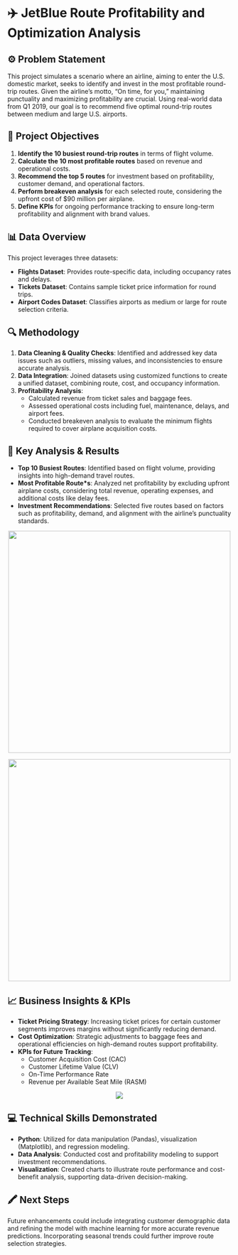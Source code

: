 # ✈️ JetBlue Route Profitability and Optimization Analysis

## ⚙️ Problem Statement

This project simulates a scenario where an airline, aiming to enter the U.S. domestic market, seeks to identify and invest in the most profitable round-trip routes. Given the airline’s motto, “On time, for you,” maintaining punctuality and maximizing profitability are crucial. Using real-world data from Q1 2019, our goal is to recommend five optimal round-trip routes between medium and large U.S. airports.

## 🎯 Project Objectives

1. **Identify the 10 busiest round-trip routes** in terms of flight volume.
2. **Calculate the 10 most profitable routes** based on revenue and operational costs.
3. **Recommend the top 5 routes** for investment based on profitability, customer demand, and operational factors.
4. **Perform breakeven analysis** for each selected route, considering the upfront cost of $90 million per airplane.
5. **Define KPIs** for ongoing performance tracking to ensure long-term profitability and alignment with brand values.

## 📊 Data Overview

This project leverages three datasets:

- **Flights Dataset**: Provides route-specific data, including occupancy rates and delays.
- **Tickets Dataset**: Contains sample ticket price information for round trips.
- **Airport Codes Dataset**: Classifies airports as medium or large for route selection criteria.

## 🔍 Methodology

1. **Data Cleaning & Quality Checks**: Identified and addressed key data issues such as outliers, missing values, and inconsistencies to ensure accurate analysis.
2. **Data Integration**: Joined datasets using customized functions to create a unified dataset, combining route, cost, and occupancy information.
3. **Profitability Analysis**:
    - Calculated revenue from ticket sales and baggage fees.
    - Assessed operational costs including fuel, maintenance, delays, and airport fees.
    - Conducted breakeven analysis to evaluate the minimum flights required to cover airplane acquisition costs.

## 🔎 Key Analysis & Results

- **Top 10 Busiest Routes**: Identified based on flight volume, providing insights into high-demand travel routes.
- **Most Profitable Route*s**: Analyzed net profitability by excluding upfront airplane costs, considering total revenue, operating expenses, and additional costs like delay fees.
- **Investment Recommendations**: Selected five routes based on factors such as profitability, demand, and alignment with the airline’s punctuality standards.


<p align="center">
  <img src="https://i.imgur.com/qQEdDBd.png" width="500" />
  <br />
</p>
<p align="center">
  <img src="https://i.imgur.com/NTn0wR1.png" width="500" />
  <br />
</p>




## 📈 Business Insights & KPIs

- **Ticket Pricing Strategy**: Increasing ticket prices for certain customer segments improves margins without significantly reducing demand.
- **Cost Optimization**: Strategic adjustments to baggage fees and operational efficiencies on high-demand routes support profitability.
- **KPIs for Future Tracking**:
  - Customer Acquisition Cost (CAC)
  - Customer Lifetime Value (CLV)
  - On-Time Performance Rate
  - Revenue per Available Seat Mile (RASM)
    
<p align="center">
  <img src="https://i.imgur.com/uir6q3e.png" />
  <br />
</p> 



## 💻 Technical Skills Demonstrated

- **Python**: Utilized for data manipulation (Pandas), visualization (Matplotlib), and regression modeling.
- **Data Analysis**: Conducted cost and profitability modeling to support investment recommendations.
- **Visualization**: Created charts to illustrate route performance and cost-benefit analysis, supporting data-driven decision-making.

## 🖍️ Next Steps

Future enhancements could include integrating customer demographic data and refining the model with machine learning for more accurate revenue predictions. Incorporating seasonal trends could further improve route selection strategies.
